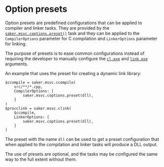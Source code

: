 # Option presets

Option presets are predefined configurations that can be applied to compiler and linker tasks. They are provided by the [`saker.msvc.coptions.preset()`](/taskdoc/saker.msvc.coptions.preset.html) task and they can be applied to the `CompilerOptions` parameter for C compilation and `LinkerOptions` parameter for linking.

The purpose of presets is to ease common configurations instead of requiring the developer to manually configure the [`cl.exe`](https://docs.microsoft.com/en-us/cpp/build/reference/compiling-a-c-cpp-program?view=vs-2019) and [`link.exe`](https://docs.microsoft.com/en-us/cpp/build/reference/linking?view=vs-2019) arguments.

An example that uses the preset for creating a dynamic link library:

```sakerscript
$ccompile = saker.msvc.ccompile(
	src/**/*.cpp,
	CompilerOptions: [
		saker.msvc.coptions.preset(dll),
	]
)
$procclink = saker.msvc.clink(
	$ccompile,
	LinkerOptions: [
		saker.msvc.coptions.preset(dll),
	]
)
```

The preset with the name `dll` can be used to get a preset configuration that when applied to the compilation and linker tasks will produce a DLL output.

The use of presets are optional, and the tasks may be configured the same way to the full extent without them.
